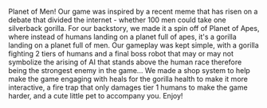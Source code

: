 Planet of Men!
Our game was inspired by a recent meme that has risen on a debate that divided the internet - whether 100 men could take one silverback gorilla.
For our backstory, we made it a spin off of Planet of Apes, where instead of humans landing on a planet full of apes, it's a gorilla landing on a planet full of men.
Our gameplay was kept simple, with a gorilla fighting 2 tiers of humans and a final boss robot that may or may not symbolize the arising of AI that stands above the human race therefore being the strongest enemy in the game...
We made a shop system to help make the game engaging with heals for the gorilla health to make it more interactive, a fire trap that only damages tier 1 humans to make the game harder, and a cute little pet to accompany you.
Enjoy!

